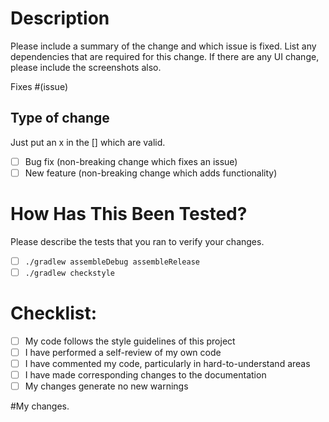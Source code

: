 # Description

Please include a summary of the change and which issue is fixed. List any dependencies that are required for this change.
If there are any UI change, please include the screenshots also.

Fixes #(issue)

## Type of change
Just put an x in the [] which are valid.
- [ ] Bug fix (non-breaking change which fixes an issue)
- [ ] New feature (non-breaking change which adds functionality)

# How Has This Been Tested?

Please describe the tests that you ran to verify your changes.
- [ ] `./gradlew assembleDebug assembleRelease`
- [ ] `./gradlew checkstyle`

# Checklist:
- [ ] My code follows the style guidelines of this project
- [ ] I have performed a self-review of my own code
- [ ] I have commented my code, particularly in hard-to-understand areas
- [ ] I have made corresponding changes to the documentation
- [ ] My changes generate no new warnings

#My changes.
